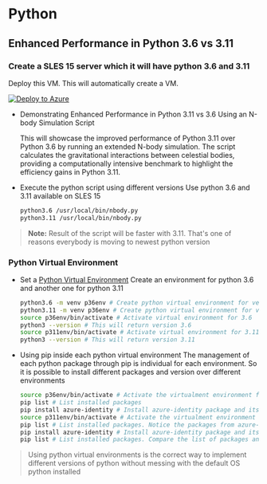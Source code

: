 # Python
## Enhanced Performance in Python 3.6 vs 3.11
### Create a SLES 15 server which it will have python 3.6 and 3.11 
Deploy this VM. This will automatically create a VM.
  
  [![Deploy to Azure](https://aka.ms/deploytoazurebutton)](https://portal.azure.com/#create/Microsoft.Template/uri/https%3A%2F%2Fraw.githubusercontent.com%2Fjonathanbrenes%2Fmentorship%2Frefs%2Fheads%2Fmain%2Fpython001.json)
  
- Demonstrating Enhanced Performance in Python 3.11 vs 3.6 Using an N-body Simulation Script
  
  This will showcase the improved performance of Python 3.11 over Python 3.6 by running an extended N-body simulation. The script calculates the gravitational interactions between celestial bodies, providing a computationally intensive benchmark to highlight the efficiency gains in Python 3.11.
- Execute the python script using different versions
  Use python 3.6 and 3.11 available on SLES 15

  ```bash
  python3.6 /usr/local/bin/nbody.py
  python3.11 /usr/local/bin/nbody.py
  ```
 > **Note:** Result of the script will be faster with 3.11. That's one of reasons everybody is moving to newest python version

### Python Virtual Environment
- Set a [Python Virtual Environment](https://docs.python.org/3/library/venv.html)
  Create an environment for python 3.6 and another one for python 3.11
  ```bash
  python3.6 -m venv p36env # Create python virtual environment for version 3.6 inside p36env directory
  python3.11 -m venv p36env # Create python virtual environment for version 3.11 inside p311env directory
  source p36env/bin/activate # Activate virtual environment for 3.6
  python3 --version # This will return version 3.6
  source p311env/bin/activate # Activate virtual environment for 3.11
  python3 --version # This will return version 3.11
  ```
- Using pip inside each python virtual environment
  The management of each python package through pip is individual for each environment. So it is possible to install different packages and version over different environments
  ```bash
  source p36env/bin/activate # Activate the virtualment environment for 3.6
  pip list # List installed packages
  pip install azure-identity # Install azure-identity package and its required modules
  source p311env/bin/activate # Activate the virtualment environment for 3.11
  pip list # List installed packages. Notice the packages from azure-identity are not installed
  pip install azure-identity # Install azure-identity package and its required modules
  pip list # List installed packages. Compare the list of packages and the versions
  ```

> Using python virtual environments is the correct way to implement different versions of python without messing with the default OS python installed
